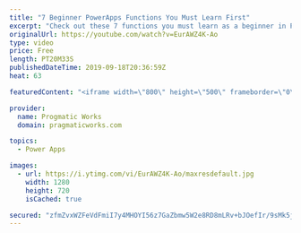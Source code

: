 ```yaml
---
title: "7 Beginner PowerApps Functions You Must Learn First"
excerpt: "Check out these 7 functions you must learn as a beginner in PowerApps. In this video you'll learn about the PowerApps Lookup, Search and Filter functions for data filtering, SubmitForm and Remove to alter data. Also learn about the user function to capture user information and Set command for global"
originalUrl: https://youtube.com/watch?v=EurAWZ4K-Ao
type: video
price: Free
length: PT20M33S
publishedDateTime: 2019-09-18T20:36:59Z
heat: 63

featuredContent: "<iframe width=\"800\" height=\"500\" frameborder=\"0\" src=\"https://www.youtube.com/embed/EurAWZ4K-Ao\" allow=\"accelerometer; autoplay; encrypted-media; gyroscope; picture-in-picture\" allowfullscreen></iframe>"

provider:
  name: Progmatic Works
  domain: pragmaticworks.com

topics:
  - Power Apps

images:
  - url: https://i.ytimg.com/vi/EurAWZ4K-Ao/maxresdefault.jpg
    width: 1280
    height: 720
    isCached: true

secured: "zfmZvxWZFeVdFmiI7y4MHOYI56z7GaZbmw5W2e8RD8mLRv+bJOefIr/9sMk5jjaeFGtiCNClpXDXSwTIX/BGSYXr1jKogFM1h91+sEGFQ5KKsUUOU6nHiKE7xG5+dx3YlO8F3EFNDkaHh2fXC7tMf6oFLgWbCPrsNQEBSPkRoSF7g5ihxF6H1RYXB90kMPLhFQbyrVd3PCNGiWUm3SI2PCk4lx9oFyfCVeJMeSSBZAvuujzv1aScn0jGFSkDdfwQBVpoA2tzxohZc0A1xB1+x8882dc6F3CReUrc8ybltC3ssNtg7MDlm5K7Xj2CRtlh+wKkTHtjhd+L7zsGNub8Kx5h2ZVbNU0kTfeeYVBqM0FON19T1iKr6RYT2Ut88OMdS7qrnSJ3miPDSZJ8+BfSFHRHJcahXOxhA5kHdXWmQnE=;T4cy/uF7nH8o8D6q41GI0A=="
---
```


